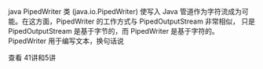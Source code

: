 java PipedWriter 类 (java.io.PipedWriter) 使写入 Java 管道作为字符流成为可能。在这方面，PipedWriter 的工作方式与 PipedOutputStream 非常相似，
只是 PipedOutputStream 是基于字节的，而 PipedWriter 是基于字符的。 PipedWriter 用于编写文本，换句话说

查看 41讲和5讲